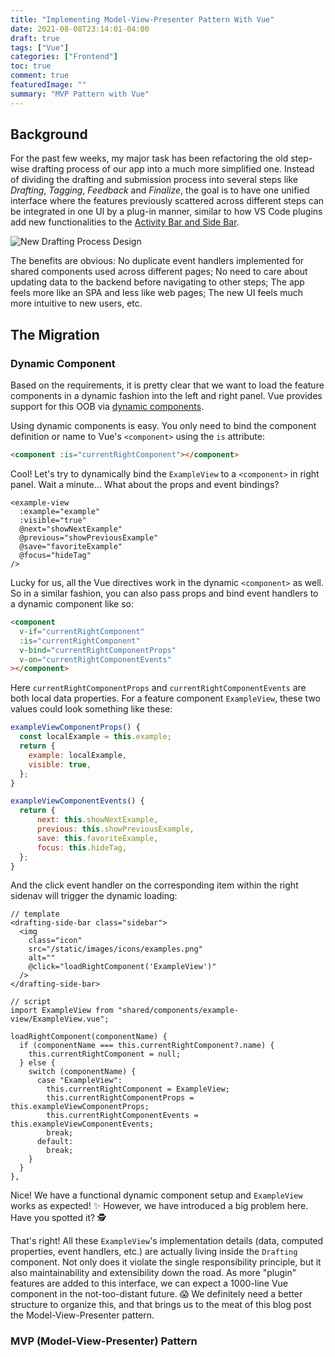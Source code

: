 ```yaml
---
title: "Implementing Model-View-Presenter Pattern With Vue"
date: 2021-08-08T23:14:01-04:00
draft: true
tags: ["Vue"]
categories: ["Frontend"]
toc: true
comment: true
featuredImage: ""
summary: "MVP Pattern with Vue"
---
```


## Background

For the past few weeks, my major task has been refactoring the old step-wise drafting process of our app into a much more simplified one. Instead of dividing the drafting and submission process into several steps like _Drafting_, _Tagging_, _Feedback_ and _Finalize_, the goal is to have one unified interface where the features previously scattered across different steps can be integrated in one UI by a plug-in manner, similar to how VS Code plugins add new functionalities to the [Activity Bar and Side Bar](https://code.visualstudio.com/docs/getstarted/userinterface).

![New Drafting Process Design](a-new-drafting-process.svg)

The benefits are obvious: No duplicate event handlers implemented for shared components used across different pages; No need to care about updating data to the backend before navigating to other steps; The app feels more like an SPA and less like web pages; The new UI feels much more intuitive to new users, etc.

## The Migration

### Dynamic Component

Based on the requirements, it is pretty clear that we want to load the feature components in a dynamic fashion into the left and right panel. Vue provides support for this OOB via [dynamic components](https://vuejs.org/v2/guide/components.html#Dynamic-Components).

Using dynamic components is easy. You only need to bind the component definition or name to Vue's `<component>` using the `is` attribute:

```html
<component :is="currentRightComponent"></component>
```

Cool! Let's try to dynamically bind the `ExampleView` to a `<component>` in right panel. Wait a minute... What about the props and event bindings?

```Vue
<example-view
  :example="example"
  :visible="true"
  @next="showNextExample"
  @previous="showPreviousExample"
  @save="favoriteExample"
  @focus="hideTag"
/>
```

Lucky for us, all the Vue directives work in the dynamic `<component>` as well. So in a similar fashion, you can also pass props and bind event handlers to a dynamic component like so:

```html
<component
  v-if="currentRightComponent"
  :is="currentRightComponent"
  v-bind="currentRightComponentProps"
  v-on="currentRightComponentEvents"
></component>
```

Here `currentRightComponentProps` and `currentRightComponentEvents` are both local data properties. For a feature component `ExampleView`, these two values could look something like these:

```js
exampleViewComponentProps() {
  const localExample = this.example;
  return {
    example: localExample,
    visible: true,
  };
}
```

```js
exampleViewComponentEvents() {
  return {
      next: this.showNextExample,
      previous: this.showPreviousExample,
      save: this.favoriteExample,
      focus: this.hideTag,
  };
}
```

And the click event handler on the corresponding item within the right sidenav will trigger the dynamic loading:

```Vue
// template
<drafting-side-bar class="sidebar">
  <img
    class="icon"
    src="/static/images/icons/examples.png"
    alt=""
    @click="loadRightComponent('ExampleView')"
  />
</drafting-side-bar>

// script
import ExampleView from "shared/components/example-view/ExampleView.vue";

loadRightComponent(componentName) {
  if (componentName === this.currentRightComponent?.name) {
    this.currentRightComponent = null;
  } else {
    switch (componentName) {
      case "ExampleView":
        this.currentRightComponent = ExampleView;
        this.currentRightComponentProps = this.exampleViewComponentProps;
        this.currentRightComponentEvents = this.exampleViewComponentEvents;
        break;
      default:
        break;
    }
  }
},
```

Nice! We have a functional dynamic component setup and `ExampleView` works as expected! :sparkles: However, we have introduced a big problem here. Have you spotted it? :detective:

That's right! All these `ExampleView`'s implementation details (data, computed properties, event handlers, etc.) are actually living inside the `Drafting` component. Not only does it violate the single responsibility principle, but it also maintainability and extensibility down the road. As more "plugin" features are added to this interface, we can expect a 1000-line Vue component in the not-too-distant future. :scream: We definitely need a better structure to organize this, and that brings us to the meat of this blog post the Model-View-Presenter pattern.

### MVP (Model-View-Presenter) Pattern
